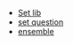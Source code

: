 - [Set lib](https://coq.inria.fr/library/Coq.Lists.ListSet.html#empty_set)
- [set question](https://coq-club.inria.narkive.com/sMV8Ps1Z/finite-sets-in-proofs)
- [ensemble](https://coq.inria.fr/library/Coq.Sets.Ensembles.html#Ensemble)
